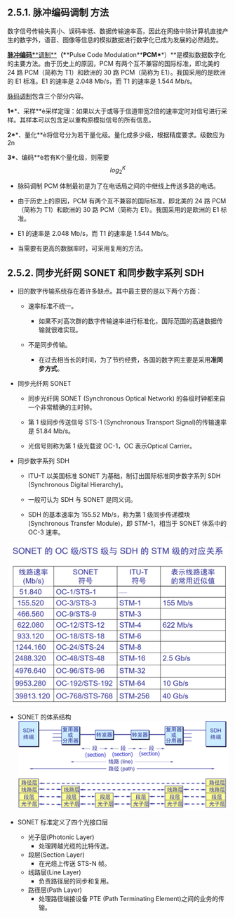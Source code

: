 ## 2.5.1. 脉冲编码调制 方法

数字信号传输失真小、误码率低、数据传输速率高，因此在网络中除计算机直接产生的数字外，语音、图像等信息的模拟数据进行数字化已成为发展的必然趋势。

[**脉冲编码\***\*调制\*\*](http://baike.baidu.com/view/381504.htm)**（\***\*Pulse Code Modulation\*\***PCM\***\*）\*\*是模拟数据数字化的主要方法。由于历史上的原因，PCM 有两个互不兼容的国际标准，即北美的 24 路 PCM（简称为 T1）和欧洲的 30 路 PCM（简称为 E1）。我国采用的是欧洲的 E1 标准。E1 的速率是 2.048 Mb/s，而 T1 的速率是 1.544 Mb/s。

[脉码调制](http://baike.baidu.com/view/381504.htm)包含三个部分内容。

**1\***\*、采样\*\*è采样定理：如果以大于或等于信道带宽2倍的速率定时对信号进行采样。其样本可以包含足以重构原模拟信号的所有信息。

**2\***\*、量化\*\*è将信号分为若干量化级。量化成多少级，根据精度要求。级数应为2n

**3\***、编码\*\*è若有K个量化级，则需要$$log_2^K$$

* 脉码调制 PCM 体制最初是为了在电话局之间的中继线上传送多路的电话。

* 由于历史上的原因，PCM 有两个互不兼容的国际标准，即北美的 24 路 PCM（简称为 T1）和欧洲的 30 路 PCM（简称为 E1）。我国采用的是欧洲的 E1 标准。

* E1 的速率是 2.048 Mb/s，而 T1 的速率是 1.544 Mb/s。

* 当需要有更高的数据率时，可采用复用的方法。

## 2.5.2. 同步光纤网 SONET 和同步数字系列 SDH

* 旧的数字传输系统存在着许多缺点。其中最主要的是以下两个方面：

  * 速率标准不统一。

    * 如果不对高次群的数字传输速率进行标准化，国际范围的高速数据传输就很难实现。

  * 不是同步传输。

    * 在过去相当长的时间，为了节约经费，各国的数字网主要是采用**准同步方式**。

* 同步光纤网 SONET

  * 同步光纤网 SONET \(Synchronous Optical Network\) 的各级时钟都来自一个非常精确的主时钟。

  * 第 1 级同步传送信号 STS-1 \(Synchronous Transport Signal\)的传输速率是 51.84 Mb/s。

  * 光信号则称为第 1 级光载波 OC-1，OC 表示Optical Carrier。

* 同步数字系列 SDH

  * ITU-T 以美国标准 SONET 为基础，制订出国际标准同步数字系列 SDH \(Synchronous Digital Hierarchy\)。

  * 一般可认为 SDH 与 SONET 是同义词。

  * SDH 的基本速率为 155.52 Mb/s，称为第 1 级同步传递模块 \(Synchronous Transfer Module\)，即 STM-1，相当于 SONET 体系中的 OC-3 速率。

![](/assets/图片40.png)

* SONET 的体系结构  
  ![](/assets/图片41.png)

* SONET 标准定义了四个光接口层

  * 光子层\(Photonic Layer\)
    * 处理跨越光缆的比特传送。
  * 段层\(Section Layer\)
    * 在光缆上传送 STS-N 帧。
  * 线路层\(Line Layer\)
    * 负责路径层的同步和复用。
  * 路径层\(Path Layer\)
    * 处理路径端接设备 PTE \(Path Terminating Element\)之间的业务的传输。



